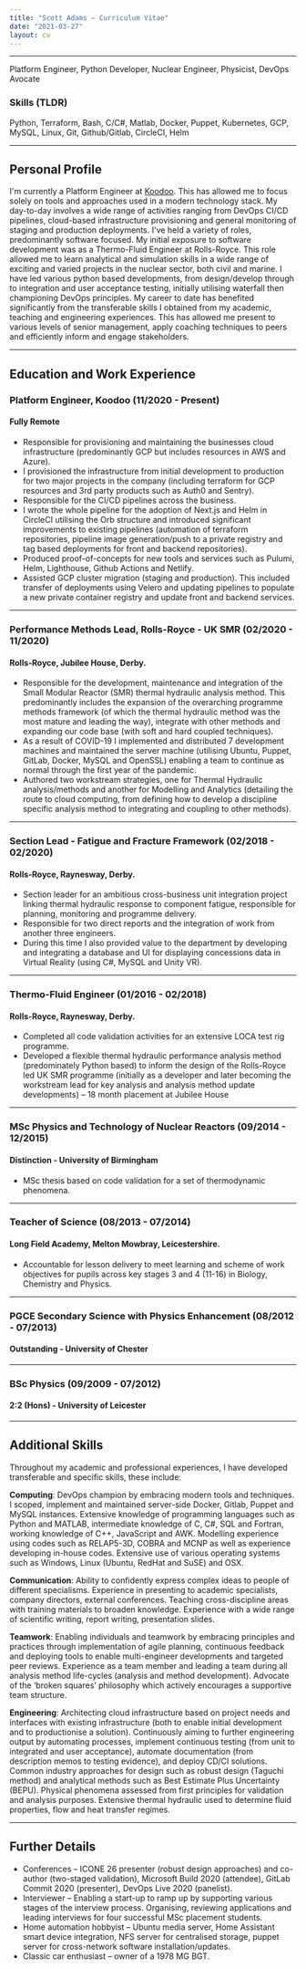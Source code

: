```yaml
---
title: "Scott Adams – Curriculum Vitae"
date: "2021-03-27"
layout: cv
---
```

___
Platform Engineer, Python Developer, Nuclear Engineer, Physicist, DevOps Avocate
### Skills (TLDR)
Python, Terraform, Bash, C/C#, Matlab, Docker, Puppet, Kubernetes, GCP, MySQL, Linux, Git, Github/Gitlab, CircleCI, Helm
___
## Personal Profile
I'm currently a Platform Engineer at [Koodoo](https://koodoo.io/). This has allowed me to focus solely on tools and approaches used in a modern technology stack.
My day-to-day involves a wide range of activities ranging from DevOps CI/CD pipelines, cloud-based infrastructure provisioning and general monitoring of staging and production deployments.
I've held a variety of roles, predominantly software focused. My initial exposure to software development was as a Thermo-Fluid Engineer at Rolls-Royce.
This role allowed me to learn analytical and simulation skills in a wide range of exciting and varied projects in the nuclear sector, both civil and marine. 
I have led various python based developments, from design/develop through to integration and user acceptance testing, initially utilising waterfall then championing DevOps principles.
My career to date has benefited significantly from the transferable skills I obtained from my academic, teaching and engineering experiences.
This has allowed me present to various levels of senior management, apply coaching techniques to peers and efficiently inform and engage stakeholders.
___
## Education and Work Experience
### Platform Engineer, Koodoo (11/2020 - Present)
#### Fully Remote
- Responsible for provisioning and maintaining the businesses cloud infrastructure (predominantly GCP but includes resources in AWS and Azure).
- I provisioned the infrastructure from initial development to production for two major projects in the company (including terraform for GCP resources and 3rd party products such as Auth0 and Sentry).
- Responsible for the CI/CD pipelines across the business.
- I wrote the whole pipeline for the adoption of Next.js and Helm in CircleCI utilising the Orb structure and introduced significant improvements to existing pipelines (automation of terraform repositories, pipeline image generation/push to a private registry and tag based deployments for front and backend repositories).
- Produced proof-of-concepts for new tools and services such as Pulumi, Helm, Lighthouse, Github Actions and Netlify.
- Assisted GCP cluster migration (staging and production). This included transfer of deployments using Velero and updating pipelines to populate a new private container registry and update front and backend services.
***
### Performance Methods Lead, Rolls-Royce - UK SMR (02/2020 - 11/2020)
#### Rolls-Royce, Jubilee House, Derby.
- Responsible for the development, maintenance and integration of the Small Modular Reactor (SMR) thermal hydraulic analysis method. This predominantly includes the expansion of the overarching programme methods framework (of which the thermal hydraulic method was the most mature and leading the way), integrate with other methods and expanding our code base (with soft and hard coupled techniques).
- As a result of COVID-19 I implemented and distributed 7 development machines and maintained the server machine (utilising Ubuntu, Puppet, GitLab, Docker, MySQL and OpenSSL) enabling a team to continue as normal through the first year of the pandemic.
- Authored two workstream strategies, one for Thermal Hydraulic analysis/methods and another for Modelling and Analytics (detailing the route to cloud computing, from defining how to develop a discipline specific analysis method to integrating and coupling to other methods).
***
### Section Lead - Fatigue and Fracture Framework (02/2018 - 02/2020)
#### Rolls-Royce, Raynesway, Derby.
- Section leader for an ambitious cross-business unit integration project linking thermal hydraulic response to component fatigue, responsible for planning, monitoring and programme delivery.
- Responsible for two direct reports and the integration of work from another three engineers.
- During this time I also provided value to the department by developing and integrating a database and UI for displaying concessions data in Virtual Reality (using C#, MySQL and Unity VR).
***
### Thermo-Fluid Engineer (01/2016 - 02/2018)
#### Rolls-Royce, Raynesway, Derby.
- Completed all code validation activities for an extensive LOCA test rig programme.
- Developed a flexible thermal hydraulic performance analysis method (predominately Python based) to inform the design of the Rolls-Royce led UK SMR programme (initially as a developer and later becoming the workstream lead for key analysis and analysis method update developments) – 18 month placement at Jubilee House
***
### MSc Physics and Technology of Nuclear Reactors (09/2014 - 12/2015)
#### Distinction - University of Birmingham
- MSc thesis based on code validation for a set of thermodynamic phenomena.
***
### Teacher of Science (08/2013 - 07/2014)
#### Long Field Academy, Melton Mowbray, Leicestershire.
- Accountable for lesson delivery to meet learning and scheme of work objectives for pupils across key stages 3 and 4 (11-16) in Biology, Chemistry and Physics.
***
### PGCE Secondary Science with Physics Enhancement (08/2012 - 07/2013)
#### Outstanding - University of Chester
***
### BSc Physics (09/2009 - 07/2012)
#### 2:2 (Hons) - University of Leicester
___
## Additional Skills
Throughout my academic and professional experiences, I have developed transferable and specific skills, these include:

__Computing__: DevOps champion by embracing modern tools and techniques. I scoped, implement and maintained server-side Docker, Gitlab, Puppet and MySQL instances.
Extensive knowledge of programming languages such as Python and MATLAB, intermediate knowledge of C, C#, SQL and Fortran, working knowledge of C++, JavaScript and AWK.
Modelling experience using codes such as RELAP5-3D, COBRA and MCNP as well as experience developing in-house codes.
Extensive use of various operating systems such as Windows, Linux (Ubuntu, RedHat and SuSE) and OSX.

__Communication__: Ability to confidently express complex ideas to people of different specialisms.
Experience in presenting to academic specialists, company directors, external conferences.
Teaching cross-discipline areas with training materials to broaden knowledge.
Experience with a wide range of scientific writing, report writing, presentation slides.

__Teamwork__: Enabling individuals and teamwork by embracing principles and practices through implementation of agile planning, continuous feedback and deploying tools to enable multi-engineer developments and targeted peer reviews.
Experience as a team member and leading a team during all analysis method life-cycles (analysis and method development).
Advocate of the ‘broken squares’ philosophy which actively encourages a supportive team structure.

__Engineering__: Architecting cloud infrastructure based on project needs and interfaces with existing infrastructure (both to enable initial development and to productionise a solution).
Continuously aiming to further engineering output by automating processes, implement continuous testing (from unit to integrated and user acceptance), automate documentation (from description memos to testing evidence), and deploy CD/CI solutions.
Common industry approaches for design such as robust design (Taguchi method) and analytical methods such as Best Estimate Plus Uncertainty (BEPU).
Physical phenomena assessed from first principles for validation and analysis purposes.
Extensive thermal hydraulic used to determine fluid properties, flow and heat transfer regimes.
___
## Further Details
- Conferences – ICONE 26 presenter (robust design approaches) and co-author (two-staged validation), Microsoft Build 2020 (attendee), GitLab Commit 2020 (presenter), DevOps Live 2020 (panelist).
- Interviewer – Enabling a start-up to ramp up by supporting various stages of the interview process. Organising, reviewing applications and leading interviews for four successful MSc placement students.
- Home automation hobbyist – Ubuntu media server, Home Assistant smart device integration, NFS server for centralised storage, puppet server for cross-network software installation/updates.
- Classic car enthusiast – owner of a 1978 MG BGT.
